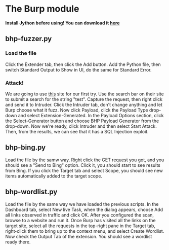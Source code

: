 # The Burp module
**Install Jython before using! You can download it [here](https://www.jython.org/download)**
## bhp-fuzzer.py
### Load the file
Click the Extender tab, then click the Add button. Add the Python file, then switch Standard Output to Show in UI, do the same for Standard Error.
### Attack!
We are going to use [this](http://testphp.vulnweb.com/) site for our first try. Use the search bar on their site to submit a search for the string "test". Capture the request, then right click and send it to Intruder. Click the Intruder tab, don't change anything and let Burp choose what it fuzz. Now click Payload, click the Payload Type drop-down and select Extension-Generated. In the Payload Options section, click the Select-Generator button and choose BHP Payload Generator from the drop-down. Now we're ready, click Intruder and then select Start Attack. Then, from the results, we can see that it has a SQL Injection exploit.

## bhp-bing.py
Load the file by the samw way. Right click the GET request you got, and you should see a "Send to Bing" option. Click it, you should start to see results from Bing. If you click the Target tab and select Scope, you should see new items automatically added to the target scope.
## bhp-wordlist.py
Load the file by the same way we have loaded the previous scripts. In the Dashboard tab, select New live Task, when the dialog appears, choose Add all links observed in traffic and click OK. After you configured the scan, browse to a website and run it. Once Burp has visited all the links on the target site, select all the requests in the top-right pane in the Target tab, right-click them to bring up to the context menu, and select Create Wordlist. Now check the Output Tab of the extension. You should see a wordlist ready there.
